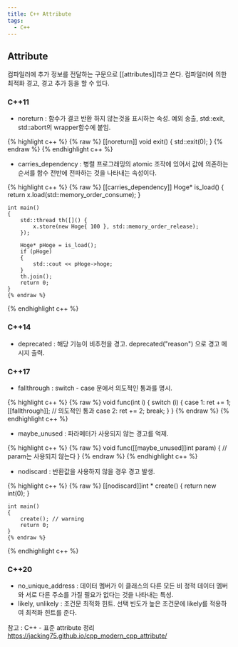 ```yaml
---
title: C++ Attribute
tags:
  - C++
---
```

## Attribute
<!--more-->
 컴파일러에 추가 정보를 전달하는 구문으로 [[attributes]]라고 쓴다.
 컴파일러에 의한 최적화 경고, 경고 추가 등을 할 수 있다.

### C++11
 - noreturn : 함수가 결코 반환 하지 않는것을 표시하는 속성. 예외 송출, std::exit, std::abort의 wrapper함수에 붙임.
  
  {% highlight c++ %}
    {% raw %}
    [[noreturn]] void exit()
    {
      std::exit(0);
    }
    {% endraw %}
  {% endhighlight c++ %}
   
  - carries_dependency : 병렬 프로그래밍의 atomic 조작에 있어서 값에 의존하는 순서를 함수 전반에 전파하는 것을 나타내는 속성이다.
  
{% highlight c++ %}
    {% raw %}
    [[carries_dependency]] Hoge* is_load()
    {
        return x.load(std::memory_order_consume);
    }

    int main()
    {
        std::thread th([]() {
            x.store(new Hoge{ 100 }, std::memory_order_release);
        });

        Hoge* pHoge = is_load();
        if (pHoge)
        {
            std::cout << pHoge->hoge;
        }
        th.join();
        return 0;
    }    
    {% endraw %}
  {% endhighlight c++ %}

### C++14
 - deprecated : 해당 기능이 비추천을 경고. deprecated("reason") 으로 경고 메시지 출력.

### C++17
 - fallthrough : switch - case 문에서 의도적인 통과를 명시.
  
 {% highlight c++ %}
    {% raw %}
    void func(int i)
    {
      switch (i)
      {
      case 1: 
          ret += 1;
          [[fallthrough]]; // 의도적인 통과
      case 2:
          ret += 2; 
          break;
      }
    }
    {% endraw %}
  {% endhighlight c++ %}
  
  - maybe_unused : 파라메터가 사용되지 않는 경고를 억제.
  
 {% highlight c++ %}
    {% raw %}
    void func([[maybe_unused]]int param)
    {
        // param는 사용되지 않는다
    }
    {% endraw %}
  {% endhighlight c++ %}
  
  - nodiscard : 반환값을 사용하지 않을 경우 경고 발생.
    
  {% highlight c++ %}
    {% raw %}
    [[nodiscard]]int * create()
    {
        return new int(0);
    }

    int main()
    {
        create(); // warning
        return 0;
    }
    {% endraw %}
  {% endhighlight c++ %}

### C++20
 - no_unique_address : 데이터 멤버가 이 클래스의 다른 모든 비 정적 데이터 멤버와 서로 다른 주소를 가질 필요가 없다는 것을 나타내는 특성.
 - likely, unlikely : 조건문 최적화 힌트. 선택 빈도가 높은 조건문에 likely를 적용하여 최적화 힌트를 준다.

 참고 : C++ - 표준 attribute 정리 https://jacking75.github.io/cpp_modern_cpp_attribute/